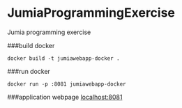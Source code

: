 # JumiaProgrammingExercise
Jumia programming exercise

###build docker
```
docker build -t jumiawebapp-docker .
 ```

###run docker
```
docker run -p :8081 jumiawebapp-docker
```

###application webpage
<localhost:8081>